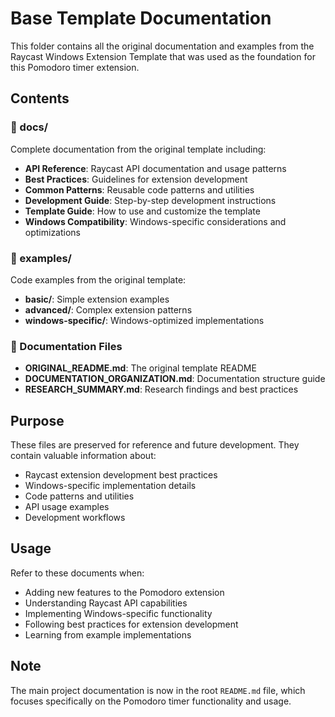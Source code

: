 # Base Template Documentation

This folder contains all the original documentation and examples from the Raycast Windows Extension Template that was used as the foundation for this Pomodoro timer extension.

## Contents

### 📁 docs/
Complete documentation from the original template including:
- **API Reference**: Raycast API documentation and usage patterns
- **Best Practices**: Guidelines for extension development
- **Common Patterns**: Reusable code patterns and utilities
- **Development Guide**: Step-by-step development instructions
- **Template Guide**: How to use and customize the template
- **Windows Compatibility**: Windows-specific considerations and optimizations

### 📁 examples/
Code examples from the original template:
- **basic/**: Simple extension examples
- **advanced/**: Complex extension patterns
- **windows-specific/**: Windows-optimized implementations

### 📄 Documentation Files
- **ORIGINAL_README.md**: The original template README
- **DOCUMENTATION_ORGANIZATION.md**: Documentation structure guide
- **RESEARCH_SUMMARY.md**: Research findings and best practices

## Purpose

These files are preserved for reference and future development. They contain valuable information about:

- Raycast extension development best practices
- Windows-specific implementation details
- Code patterns and utilities
- API usage examples
- Development workflows

## Usage

Refer to these documents when:
- Adding new features to the Pomodoro extension
- Understanding Raycast API capabilities
- Implementing Windows-specific functionality
- Following best practices for extension development
- Learning from example implementations

## Note

The main project documentation is now in the root `README.md` file, which focuses specifically on the Pomodoro timer functionality and usage.
